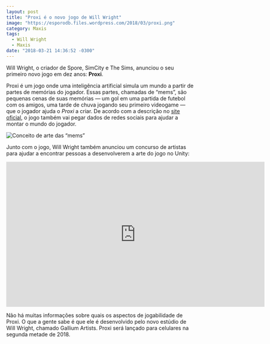 ```yaml
---
layout: post
title: "Proxi é o novo jogo de Will Wright"
image: "https://esporodb.files.wordpress.com/2018/03/proxi.png"
category: Maxis
tags:
  - Will Wright
  - Maxis
date: "2018-03-21 14:36:52 -0300"
---
```


Will Wright, o criador de Spore, SimCity e The Sims, anunciou o seu primeiro novo jogo em dez anos: **Proxi**.

Proxi é um jogo onde uma inteligência artificial simula um mundo a partir de partes de memórias do jogador. Essas partes, chamadas de “mems”, são pequenas cenas de suas memórias — um gol em uma partida de futebol com os amigos, uma tarde de chuva jogando seu primeiro videogame — que o jogador ajuda o _Proxi_ a criar. De acordo com a descrição no [site oficial](https://www.proxiai.com/about), o jogo também vai pegar dados de redes sociais para ajudar a montar o mundo do jogador.

![Conceito de arte das “mems”](https://esporodb.files.wordpress.com/2018/03/pixel.png)

Junto com o jogo, Will Wright também anunciou um concurso de artistas para ajudar a encontrar pessoas a desenvolverem a arte do jogo no Unity:

<iframe width="690" height="388" src="https://www.youtube-nocookie.com/embed/phfpooto8iY" frameborder="0" allow="autoplay; encrypted-media" allowfullscreen></iframe>

Não há muitas informações sobre quais os aspectos de jogabilidade de Proxi. O que a gente sabe é que ele é desenvolvido pelo novo estúdio de Will Wright, chamado Gallium Artists. Proxi será lançado para celulares na segunda metade de 2018.
